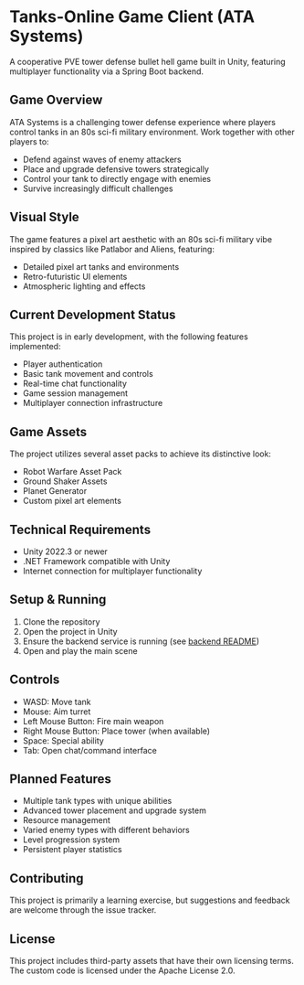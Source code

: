 # Tanks-Online Game Client (ATA Systems)

A cooperative PVE tower defense bullet hell game built in Unity, featuring multiplayer functionality via a Spring Boot backend.

## Game Overview

ATA Systems is a challenging tower defense experience where players control tanks in an 80s sci-fi military environment. Work together with other players to:

- Defend against waves of enemy attackers
- Place and upgrade defensive towers strategically
- Control your tank to directly engage with enemies
- Survive increasingly difficult challenges

## Visual Style

The game features a pixel art aesthetic with an 80s sci-fi military vibe inspired by classics like Patlabor and Aliens, featuring:
- Detailed pixel art tanks and environments
- Retro-futuristic UI elements
- Atmospheric lighting and effects

## Current Development Status

This project is in early development, with the following features implemented:
- Player authentication
- Basic tank movement and controls
- Real-time chat functionality
- Game session management
- Multiplayer connection infrastructure

## Game Assets

The project utilizes several asset packs to achieve its distinctive look:
- Robot Warfare Asset Pack
- Ground Shaker Assets
- Planet Generator
- Custom pixel art elements

## Technical Requirements

- Unity 2022.3 or newer
- .NET Framework compatible with Unity
- Internet connection for multiplayer functionality

## Setup & Running

1. Clone the repository
2. Open the project in Unity
3. Ensure the backend service is running (see [backend README](/tanks_backend/README.md))
4. Open and play the main scene

## Controls

- WASD: Move tank
- Mouse: Aim turret
- Left Mouse Button: Fire main weapon
- Right Mouse Button: Place tower (when available)
- Space: Special ability
- Tab: Open chat/command interface

## Planned Features

- Multiple tank types with unique abilities
- Advanced tower placement and upgrade system
- Resource management
- Varied enemy types with different behaviors
- Level progression system
- Persistent player statistics

## Contributing

This project is primarily a learning exercise, but suggestions and feedback are welcome through the issue tracker.

## License

This project includes third-party assets that have their own licensing terms. The custom code is licensed under the Apache License 2.0.
